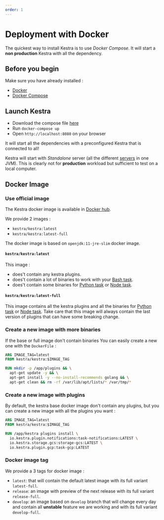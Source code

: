 ```yaml
---
order: 1
---
```

# Deployment with Docker

The quickest way to install Kestra is to use *Docker Compose*. It will start a **non production** Kestra with all the dependency.


## Before you begin
Make sure you have already installed :
- [Docker](https://docs.docker.com/engine/install/)
- [Docker Compose](https://docs.docker.com/compose/install/)

## Launch Kestra 

- Download the compose file [here](https://github.com/kestra-io/kestra/blob/develop/docker-compose.yml)
- Run `docker-compose up` 
- Open `http://localhost:8080` on your browser

It will start all the dependencies with a preconfigured Kestra that is connected to all! 

Kestra will start with *Standalone* server (all the different [servers](../../architecture) in one JVM). 
This is clearly not  for **production** workload but sufficient to test on a local computer.


## Docker Image 

### Use official image

The Kestra docker image is available in [Docker hub](https://hub.docker.com/r/kestra/kestra).

We provide 2 images :
* `kestra/kestra:latest`
* `kestra/kestra:latest-full`

The docker image is based on `openjdk:11-jre-slim` docker image.

#### `kestra/kestra:latest`
This image :
- does't contain any kestra plugins. 
- does't contain a lot of binaries to work with your [Bash task](/plugins/core/tasks/scripts/io.kestra.core.tasks.scripts.Bash.html).
- does't contain some binaries for [Python task](https://kestra.io/plugins/core/tasks/scripts/io.kestra.core.tasks.scripts.Python.html) or [Node task](https://kestra.io/plugins/core/tasks/scripts/io.kestra.core.tasks.scripts.Node.html).

#### `kestra/kestra:latest-full`
This image contains all the kestra plugins and all the binaries for [Python task](https://kestra.io/plugins/core/tasks/scripts/io.kestra.core.tasks.scripts.Python.html) or [Node task](https://kestra.io/plugins/core/tasks/scripts/io.kestra.core.tasks.scripts.Node.html).
Take care that this image will always contain the last version of plugins that can have some breaking change.

### Create a new image with more binaries

If the base or full image don't contain binaries 
You can easily create a new one with the `DockerFile` : 

```dockerfile
ARG IMAGE_TAG=latest
FROM kestra/kestra:$IMAGE_TAG

RUN mkdir -p /app/plugins && \
  apt-get update -y && \
  apt-get install -y --no-install-recommends golang && \
  apt-get clean && rm -rf /var/lib/apt/lists/* /var/tmp/*
```

### Create a new image with plugins
By default, the kestra base docker image don't contain any plugins, but you can create a new image with all the plugins you want : 
```dockerfile
ARG IMAGE_TAG=latest
FROM kestra/kestra:$IMAGE_TAG

RUN /app/kestra plugins install \
  io.kestra.plugin.notifications:task-notifications:LATEST \
  io.kestra.storage.gcs:storage-gcs:LATEST \
  io.kestra.plugin.gcp:task-gcp:LATEST 
```


### Docker image tag 

We provide a 3 tags for docker image : 
- `latest`: that will contain the default latest image with its full variant `latest-full`.
- `release`: an image with preview of the next release  with its full variant `release-full`.
- `develop`: an image based on `develop` branch that will change every day and contain all **unstable** feature we are working and with its full variant `develop-full`.
